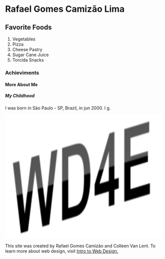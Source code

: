 <!DOCTYPE html>
<html>
<head>

</head>
<body>

<h1>Rafael Gomes Camizão Lima</h1>

<section><b><h2>Favorite Foods</h2></b>
<ol>
<li>Vegetables</li>
<li>Pizza</li>
<li>Cheese Pastry</li>
<li>Sugar Cane Juice</li>
<li>Torcida Snacks</li>
</ol></section>
<section><h3>Achieviments</h3>

</section>
<section><h4>More About Me</h4> 
<h5>My Childhood</h5>
<p>I was born in São Paulo - SP, Brazil, in jun 2000. I g.</p></section>

<footer>
<img src="newlogo.png" alt="New Logo" width="600" height="400">
<p>This site was created by Rafael Gomes Camizão and Colleen Van Lent. To learn more about web design, visit <a href=https://www.coursera.org/courses>Intro to Web Design.</a></p>
</footer>
  
</body>
</html>

